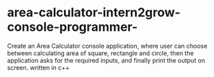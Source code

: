 # area-calculator-intern2grow-console-programmer-
Create an Area Calculator console application, where user can choose between calculating area of square, rectangle and circle, then the application asks for the required inputs, and finally print the output on screen. written in c++

